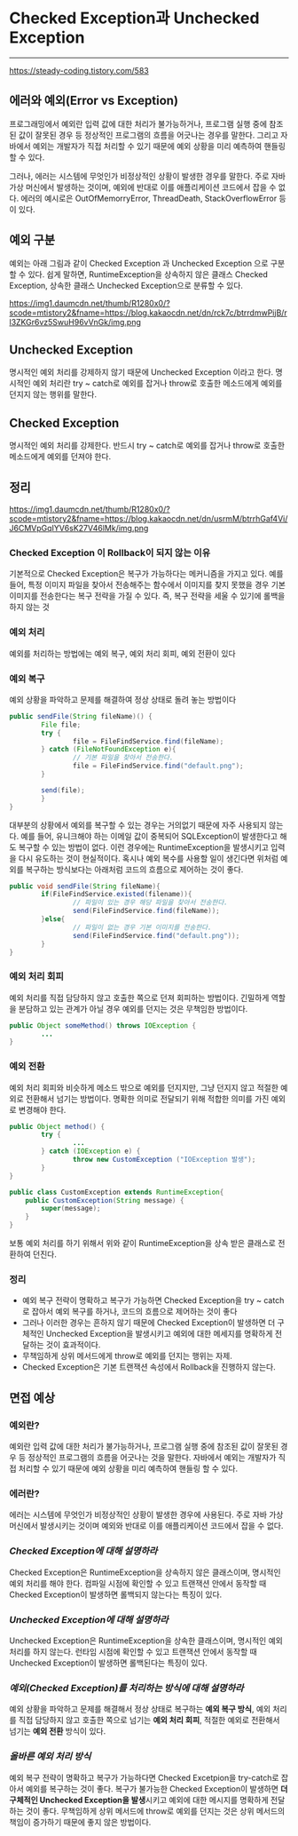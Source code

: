# **Checked Exception과 Unchecked Exception**

------

https://steady-coding.tistory.com/583

## 에러와 예외(Error vs Exception)

프로그래밍에서 예외란 입력 값에 대한 처리가 불가능하거나, 프로그램 실행 중에 참조된 값이 잘못된 경우 등 정상적인 프로그램의 흐름을 어긋나는 경우를 말한다. 그리고 자바에서 예외는 개발자가 직접 처리할 수 있기 때문에 예외 상황을 미리 예측하여 핸들링 할 수 있다.

그러나, 에러는 시스템에 무엇인가 비정상적인 상황이 발생한 경우를 말한다. 주로 자바 가상 머신에서 발생하는 것이며, 예외에 반대로 이를 애플리케이션 코드에서 잡을 수 없다. 에러의 예시로은 OutOfMemorryError, ThreadDeath, StackOverflowError 등이 있다.

## 예외 구분

예외는 아래 그림과 같이 Checked Exception 과 Unchecked Exception 으로 구분할 수 있다. 쉽게 말하면, RuntimeException을 상속하지 않은 클래스 Checked Exception, 상속한 클래스 Unchecked Exception으로 분류할 수 있다.

https://img1.daumcdn.net/thumb/R1280x0/?scode=mtistory2&fname=https://blog.kakaocdn.net/dn/rck7c/btrrdmwPijB/rl3ZKGr6vz5SwuH96vVnGk/img.png

## Unchecked Exception

명시적인 예외 처리를 강제하지 않기 때문에 Unchecked Exception 이라고 한다. 명시적인 예외 처리란 try ~ catch로 예외를 잡거나 throw로 호출한 메소드에게 예외를 던지지 않는 행위를 말한다.

## Checked Exception

명시적인 예외 처리를 강제한다. 반드시 try ~ catch로 예외를 잡거나 throw로 호출한 메소드에게 예외를 던져야 한다.

## 정리

https://img1.daumcdn.net/thumb/R1280x0/?scode=mtistory2&fname=https://blog.kakaocdn.net/dn/usrmM/btrrhGaf4Vi/J6CMVpGqIYV6sK27V46lMk/img.png

### Checked Exception 이 Rollback이 되지 않는 이유

기본적으로 Checked Exception은 복구가 가능하다는 메커니즘을 가지고 있다. 예를 들어, 특정 이미지 파일을 찾아서 전송해주는 함수에서 이미지를 찾지 못했을 경우 기본 이미지를 전송한다는 복구 전략을 가질 수 있다. 즉, 복구 전략을 세울 수 있기에 롤백을 하지 않는 것

### 예외 처리

예외를 처리하는 방법에는 예외 복구, 예외 처리 회피, 예외 전환이 있다

### 예외 복구

예외 상황을 파악하고 문제를 해결하여 정상 상태로 돌려 놓는 방법이다

```java
public sendFile(String fileName)() {
        File file;
        try {
                file = FileFindService.find(fileName);
        } catch (FileNotFoundException e){ 
                // 기본 파일을 찾아서 전송한다.
                file = FileFindService.find("default.png");
        }

        send(file);
        }
}
```

대부분의 상황에서 예외를 복구할 수 있는 경우는 거의없기 때문에 자주 사용되지 않는다. 예를 들어, 유니크해야 하는 이메일 값이 중복되어 SQLException이 발생한다고 해도 복구할 수 있는 방법이 없다. 이런 경우에는 RuntimeException을 발생시키고 입력을 다시 유도하는 것이 현실적이다. 혹시나 예외 복수를 사용할 일이 생긴다면 위처럼 예외를 복구하는 방식보다는 아래처럼 코드의 흐름으로 제어하는 것이 좋다.

```java
public void sendFile(String fileName){
        if(FileFindService.existed(filename)){
                // 파일이 있는 경우 해당 파일을 찾아서 전송한다.
                send(FileFindService.find(fileName));    
        }else{
                // 파일이 없는 경우 기본 이미지를 전송한다.
                send(FileFindService.find("default.png"));    
        }
}
```

### 예외 처리 회피

예외 처리를 직접 담당하지 않고 호출한 쪽으로 던져 회피하는 방법이다. 긴밀하게 역할을 분담하고 있는 관계가 아닐 경우 예외를 던지는 것은 무책임한 방법이다.

```java
public Object someMethod() throws IOException {
        ...
}
```

### 예외 전환

예외 처리 회피와 비슷하게 메소드 밖으로 예외를 던지지만, 그냥 던지지 않고 적절한 예외로 전환해서 넘기는 방법이다. 명확한 의미로 전달되기 위해 적합한 의미를 가진 예외로 변경해야 한다.

```java
public Object method() {
        try {
                ...
        } catch (IOException e) {
                throw new CustomException ("IOException 발생");
        }
}

public class CustomException extends RuntimeException{
    public CustomException(String message) {
        super(message);
    }
}
```

보통 예외 처리를 하기 위해서 위와 같이 RuntimeException을 상속 받은 클래스로 전환하여 던진다.

### 정리

- 예외 복구 전략이 명확하고 복구가 가능하면 Checked Exception을 try ~ catch로 잡아서 예외 복구를 하거나, 코드의 흐름으로 제어하는 것이 좋다
- 그러나 이러한 경우는 흔하지 않기 때문에 Checked Exception이 발생하면 더 구체적인 Unchecked Exception을 발생시키고 예외에 대한 메세지를 명확하게 전달하는 것이 효과적이다.
- 무책임하게 상위 메서드에게 throw로 예외를 던지는 행위는 자제.
- Checked Exception은 기본 트랜잭션 속성에서 Rollback을 진행하지 않는다.

## 면접 예상

### 예외란?

예외란 입력 값에 대한 처리가 불가능하거나, 프로그램 실행 중에 참조된 값이 잘못된 경우 등 정상적인 프로그램의 흐름을 어긋나는 것을 말한다. 자바에서 예외는 개발자가 직접 처리할 수 있기 때문에 예외 상황을 미리 예측하여 핸들링 할 수 있다.

### 에러란?

에러는 시스템에 무엇인가 비정상적인 상황이 발생한 경우에 사용된다. 주로 자바 가상 머신에서 발생시키는 것이며 예외와 반대로 이를 애플리케이션 코드에서 잡을 수 없다.

### ***Checked Exception에 대해 설명하라***

Checked Exception은 RuntimeException을 상속하지 않은 클래스이며, 명시적인 예외 처리를 해야 한다. 컴파일 시점에 확인할 수 있고 트랜잭션 안에서 동작할 때 Checked Exception이 발생하면 롤백되지 않는다는 특징이 있다.

### ***Unchecked Exception에 대해 설명하라***

Unchecked Exception은 RuntimeException을 상속한 클래스이며, 명시적인 예외 처리를 하지 않는다. 런타임 시점에 확인할 수 있고 트랜잭션 안에서 동작할 때 Unchecked Exception이 발생하면 롤백된다는 특징이 있다.

### ***예외(Checked Exception)를 처리하는 방식에 대해 설명하라***

예외 상황을 파악하고 문제를 해결해서 정상 상태로 복구하는 **예외 복구 방식**, 예외 처리를 직접 담당하지 않고 호출한 쪽으로 넘기는 **예외 처리 회피**, 적절한 예외로 전환해서 넘기는 **예외 전환** 방식이 있다.

### ***올바른 예외 처리 방식***

예외 복구 전략이 명확하고 복구가 가능하다면 Checked Excetpion을 try-catch로 잡아서 예외를 복구하는 것이 좋다. 복구가 불가능한 Checked Exception이 발생하면 **더 구체적인 Unchecked Exception을 발생**시키고 예외에 대한 메시지를 명확하게 전달하는 것이 좋다. 무책임하게 상위 메서드에 throw로 예외를 던지는 것은 상위 메서드의 책임이 증가하기 때문에 좋지 않은 방법이다.